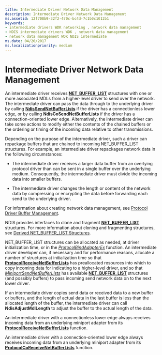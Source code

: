 ```yaml
---
title: Intermediate Driver Network Data Management
description: Intermediate Driver Network Data Management
ms.assetid: 12f708b9-32f2-470c-bc4d-7c1b0c1012b1
keywords:
- intermediate drivers WDK networking , network data management
- NDIS intermediate drivers WDK , network data management
- network data management WDK NDIS intermediate
ms.date: 04/20/2017
ms.localizationpriority: medium
---
```


# Intermediate Driver Network Data Management





An intermediate driver receives [**NET\_BUFFER\_LIST**](https://docs.microsoft.com/windows-hardware/drivers/ddi/ndis/ns-ndis-_net_buffer_list) structures with one or more associated MDLs from a higher-level driver to send over the network. The intermediate driver can pass the data through to the underlying driver by calling [**NdisSendNetBufferLists**](https://docs.microsoft.com/windows-hardware/drivers/ddi/ndis/nf-ndis-ndissendnetbufferlists) if the driver has a connectionless lower edge, or by calling [**NdisCoSendNetBufferLists**](https://docs.microsoft.com/windows-hardware/drivers/ddi/ndis/nf-ndis-ndiscosendnetbufferlists) if the driver has a connection-oriented lower edge. Alternatively, the intermediate driver can take some actions to modify either the contents of the chained buffers or the ordering or timing of the incoming data relative to other transmissions.

Depending on the purpose of the intermediate driver, such a driver can repackage buffers that are chained to incoming NET\_BUFFER\_LIST structures. For example, an intermediate driver repackages network data in the following circumstances:

-   The intermediate driver receives a larger data buffer from an overlying protocol driver than can be sent in a single buffer over the underlying medium. Consequently, the intermediate driver must divide the incoming data into smaller buffers.

-   The intermediate driver changes the length or content of the network data by compressing or encrypting the data before forwarding each send to the underlying driver.

For information about creating network data management, see [Protocol Driver Buffer Management](protocol-driver-buffer-management.md).

NDIS provides interfaces to clone and fragment [**NET\_BUFFER\_LIST**](https://docs.microsoft.com/windows-hardware/drivers/ddi/ndis/ns-ndis-_net_buffer_list) structures. For more information about cloning and fragmenting structures, see [Derived NET\_BUFFER\_LIST Structures](derived-net-buffer-list-structures.md).

NET\_BUFFER\_LIST structures can be allocated as needed, at driver initialization time, or in the [*ProtocolBindAdapterEx*](https://docs.microsoft.com/windows-hardware/drivers/ddi/ndis/nc-ndis-protocol_bind_adapter_ex) function. An intermediate driver developer can, if necessary and for performance reasons, allocate a number of structures at initialization time so that [**ProtocolReceiveNetBufferLists**](https://docs.microsoft.com/windows-hardware/drivers/ddi/ndis/nc-ndis-protocol_receive_net_buffer_lists) has preallocated resources into which to copy incoming data for indicating to a higher-level driver, and so that [*MiniportSendNetBufferLists*](https://docs.microsoft.com/windows-hardware/drivers/ddi/ndis/nc-ndis-miniport_send_net_buffer_lists) has available [**NET\_BUFFER\_LIST**](https://docs.microsoft.com/windows-hardware/drivers/ddi/ndis/ns-ndis-_net_buffer_list) structures (and possibly buffers) to pass incoming send network data on to the next lower driver.

If an intermediate driver copies send data or received data to a new buffer or buffers, and the length of actual data in the last buffer is less than the allocated length of the buffer, the intermediate driver can call **NdisAdjustMdlLength** to adjust the buffer to the actual length of the data.

An intermediate driver with a connectionless lower edge always receives incoming data from an underlying miniport adapter from its [**ProtocolReceiveNetBufferLists**](https://docs.microsoft.com/windows-hardware/drivers/ddi/ndis/nc-ndis-protocol_receive_net_buffer_lists) function.

An intermediate driver with a connection-oriented lower edge always receives incoming data from an underlying miniport adapter from its [**ProtocolCoReceiveNetBufferLists**](https://docs.microsoft.com/windows-hardware/drivers/ddi/ndis/nc-ndis-protocol_co_receive_net_buffer_lists) function.

 

 





